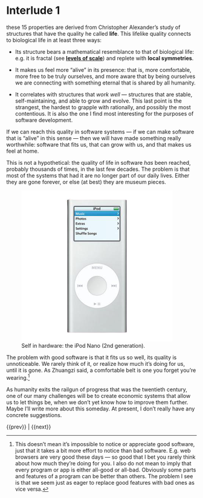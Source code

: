 # Interlude 1

these 15 properties are derived from Christopher Alexander’s study of structures that have the quality he called **life**. This lifelike quality connects to biological life in at least three ways:

*   Its structure bears a mathematical resemblance to that of biological life: e.g. it is fractal (see [**levels of scale**](01-levels-of-scale.html)) and replete with **local symmetries**.
    
*   It makes us feel more “alive” in its presence: that is, more comfortable, more free to be truly ourselves, and more aware that by being ourselves we are connecting with something eternal that is shared by all humanity.
    
*   It correlates with structures that _work well_ — structures that are stable, self-maintaining, and able to grow and evolve. This last point is the strangest, the hardest to grapple with rationally, and possibly the most contentious. It is also the one I find most interesting for the purposes of software development.
    

If we can reach this quality in software systems — if we can make software that is “alive” in this sense — then we will have made something really worthwhile: software that fits us, that can grow with us, and that makes us feel at home.

This is not a hypothetical: the quality of life in software _has_ been reached, probably thousands of times, in the last few decades. The problem is that most of the systems that had it are no longer part of our daily lives. Either they are gone forever, or else (at best) they are museum pieces.

<figure>
<img alt="ipod nano 2nd gen" src="ipod1.png">
<figcaption>Self in hardware: the iPod Nano (2nd generation).</figcaption>
</figure>

The problem with good software is that it fits us so well, its quality is unnoticeable. We rarely think of it, or realize how much it’s doing for us, until it is gone. As Zhuangzi said, a comfortable belt is one you forget you’re wearing.[^1]

[^1]: This doesn’t mean it’s impossible to notice or appreciate good software, just that it takes a bit more effort to notice than bad software. E.g. web browsers are very good these days — so good that I bet you rarely think about how much they’re doing for you. I also do not mean to imply that every program or app is either all-good or all-bad. Obviously some parts and features of a program can be better than others. The problem I see is that we seem just as eager to replace good features with bad ones as vice versa.

As humanity exits the railgun of progress that was the twentieth century, one of our many challenges will be to create economic systems that allow us to let things be, when we don’t yet know how to improve them further. Maybe I’ll write more about this someday. At present, I don’t really have any concrete suggestions.

<nav class="centered-text">{{prev}} | {{next}}</nav>